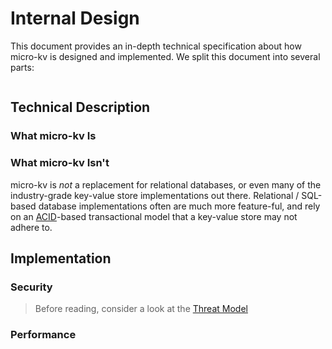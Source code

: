 # Internal Design

This document provides an in-depth technical specification about how
micro-kv is designed and implemented. We split this document into several parts:

```
```

## Technical Description

### What micro-kv Is

### What micro-kv Isn't

micro-kv is _not_ a replacement for relational databases, or even many of the industry-grade key-value store implementations out there. Relational / SQL-based database implementations often are much more feature-ful, and rely on an [ACID](https://en.wikipedia.org/wiki/ACID)-based transactional model that a key-value store may not adhere to.

## Implementation

### Security

> Before reading, consider a look at the [Threat Model]()

### Performance
